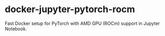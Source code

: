 # docker-jupyter-pytorch-rocm
Fast Docker setup for PyTorch with AMD GPU (ROCm) support in Jupyter Notebook.

